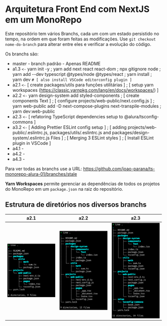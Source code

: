 # Arquitetura Front End com NextJS em um MonoRepo

Este repositório tem vários Branchs, cada um com um estado persistido no tempo, na ordem em que foram feitas as modificações. Use `git checkout nome-do-branch` para alterar entre eles e verificar a evolução do código.

Os branchs são:

-  master - branch padrão - Apenas README
-  a1.3 `<-` yarn init -y ; yarn add next react react-dom ; npx gitignore node ; yarn add --dev typescript @types/node @types/react ; yarn install ; yarn dev  `# [ also install VSCode editorconfig plugin ]`
-  a2.1 `<-` [ create packages/utils para funções utilitárias ] ; [ setup yarn workspaces (https://classic.yarnpkg.com/lang/en/docs/workspaces/) ] 
-  a2.2 `<-` yarn design-system add styled-components ; [ create components Text ] ; [ configure projects/web-public/next.config.js ] ; yarn web-public add -D next-compose-plugins next-transpile-modules ; yarn dev:web-public
-  a2.3 `<-` [ refatoring TypeScript dependencies setup to @alura/tsconfig-commons ]
-  a3.2 `<-` [ Adding Prettier ESLint config setup ] ; [ adding projects/web-public/.eslintrc.js, packages/utils/.eslintrc.js and packages/design-system/.eslintrc.js Files ] ; [ Merging 3 ESLint styles ] ; [ Install ESLint plugin in VSCode ]
-  a4.1 -
-  a4.2 -
-  a4.3 -

Para ver todas as branchs use a URL: https://github.com/joao-parana/ts-monorepo-alura-01/branches/stale

**Yarn Workspaces** permite gerenciar as dependências de todos os projetos do MonoRepo em um `package.json` na raiz do repositório.

## Estrutura de diretórios nos diversos branchs

| a2.1 | a2.2 | a2.3 |
| :---: | :---: | :---: |
| ![2.1](img/a2.1.png)   |![2.2](img/a2.2.png)      | ![2.3](img/a2.3.png)     |

